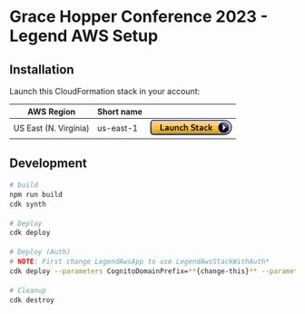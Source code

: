 # Grace Hopper Conference 2023 - Legend AWS Setup

## Installation

Launch this CloudFormation stack in your account:

| AWS Region | Short name |  |
| --- | --- | --- |
| US East (N. Virginia) | us-east-1 | [![cloudformation-launch-button](images/cloudformation-launch-stack.png)](https://console.aws.amazon.com/cloudformation/home?region=us-east-1#/stacks/quickcreate?stackName=Legend&templateURL=https://legend.ghc.s3.amazonaws.com/template.yaml) |

## Development

```sh
# build
npm run build
cdk synth

# Deploy
cdk deploy

# Deploy (Auth)
# NOTE: First change LegendAwsApp to use LegendAwsStackWithAuth*
cdk deploy --parameters CognitoDomainPrefix=**{change-this}** --parameters AdminPassword=**{change-this}**

# Cleanup
cdk destroy
```

